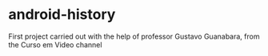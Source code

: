 # android-history
 First project carried out with the help of professor Gustavo Guanabara, from the Curso em Video channel
